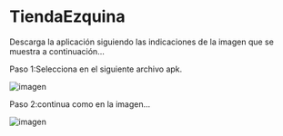 # TiendaEzquina
Descarga la aplicación siguiendo las indicaciones de la imagen que se muestra a continuación...

Paso 1:Selecciona en el siguiente archivo apk.

![imagen](https://github.com/Nikrovikey/miappApk/assets/134122438/2fd0c8a6-5618-431d-ae69-06881940db8b)


Paso 2:continua como en la imagen...

![imagen](https://github.com/Nikrovikey/miappApk/assets/134122438/7d1073e3-372e-4e9b-ac85-ce51453b8530)
